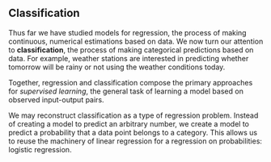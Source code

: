 ## Classification

Thus far we have studied models for regression, the process of making
continuous, numerical estimations based on data. We now turn our attention to
**classification**, the process of making categorical predictions based on
data. For example, weather stations are interested in predicting whether
tomorrow will be rainy or not using the weather conditions today.

Together, regression and classification compose the primary approaches for
_supervised learning_, the general task of learning a model based on observed
input-output pairs.

We may reconstruct classification as a type of regression problem. Instead of
creating a model to predict an arbitrary number, we create a model to predict a
probability that a data point belongs to a category. This allows us to reuse
the machinery of linear regression for a regression on probabilities: logistic
regression.
